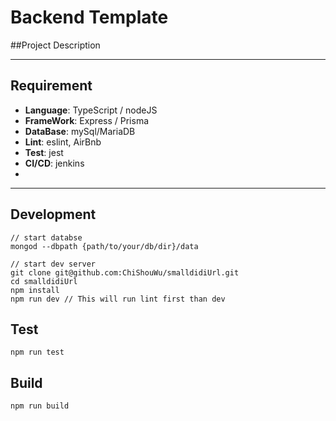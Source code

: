 # Backend Template

##Project Description

---
## Requirement

- **Language**: TypeScript / nodeJS
- **FrameWork**: Express / Prisma
- **DataBase**: mySql/MariaDB
- **Lint**: eslint, AirBnb
- **Test**: jest
- **CI/CD**: jenkins
- 
---
## Development
```
// start databse
mongod --dbpath {path/to/your/db/dir}/data

// start dev server
git clone git@github.com:ChiShouWu/smalldidiUrl.git 
cd smalldidiUrl
npm install
npm run dev // This will run lint first than dev
```

## Test
```
npm run test
```

## Build
```
npm run build
```

